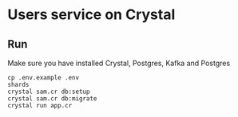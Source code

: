 # Users service on Crystal

## Run

Make sure you have installed Crystal, Postgres, Kafka and Postgres

```
cp .env.example .env
shards
crystal sam.cr db:setup
crystal sam.cr db:migrate
crystal run app.cr
```
